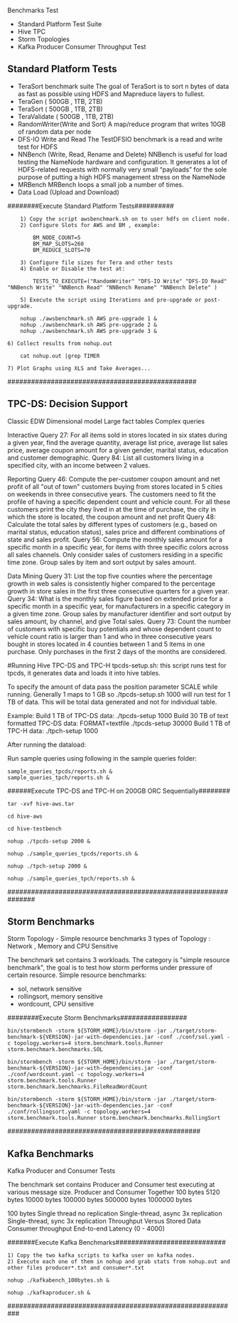 Benchmarks Test
 - Standard Platform Test Suite
 - Hive TPC
 - Storm Topologies
 - Kafka Producer Consumer Throughput Test

Standard Platform Tests
-------------------------------
 - TeraSort benchmark suite 
   The goal of TeraSort is to sort n bytes of data as fast as possible using HDFS and Mapreduce layers to fullest.
 - TeraGen ( 500GB , 1TB, 2TB) 
 - TeraSort ( 500GB , 1TB, 2TB)
 - TeraValidate ( 500GB , 1TB, 2TB)
 - RandomWriter(Write and Sort) 
    A map/reduce program that writes 10GB of random data per node
 - DFS-IO Write and Read
   The TestDFSIO benchmark is a read and write test for HDFS
 - NNBench (Write, Read, Rename and Delete)
   NNBench is useful for load testing the NameNode hardware and configuration. It generates a lot of HDFS-related requests with normally very small “payloads” for the sole purpose of putting a high HDFS management stress on the NameNode
 - MRBench 
    MRBench loops a small job a number of times.
 - Data Load (Upload and Download)

########Execute Standard Platform Tests##########
```
	1) Copy the script awsbenchmark.sh on to user hdfs on client node.
	2) Configure Slots for AWS and BM , example:

		BM_NODE_COUNT=5
		BM_MAP_SLOTS=260
		BM_REDUCE_SLOTS=70

	3) Configure file sizes for Tera and other tests
	4) Enable or Disable the test at:

		TESTS_TO_EXECUTE=("RandomWriter" "DFS-IO Write" "DFS-IO Read" "NNBench Write" "NNBench Read" "NNBench Rename" "NNBench Delete" )

	5) Execute the script using Iterations and pre-upgrade or post-upgrade.

	nohup ./awsbenchmark.sh AWS pre-upgrade 1 &
	nohup ./awsbenchmark.sh AWS pre-upgrade 2 &
	nohup ./awsbenchmark.sh AWS pre-upgrade 3 &

6) Collect results from nohup.out 

	cat nohup.out |grep TIMER

7) Plot Graphs using XLS and Take Averages...

```

################################################


TPC-DS: Decision Support
----------------------------------

Classic EDW Dimensional model
Large fact tables
Complex queries

Interactive
Query 27: For all items sold in stores located in six states during a given year, find the average quantity, average list price, average list sales price, average coupon amount for a given gender, marital status, education and customer demographic. 
Query 84: List all customers living in a specified city, with an income between 2 values.

Reporting
Query 46: Compute the per-customer coupon amount and net profit of all "out of town" customers buying from stores located in 5 cities on weekends in three consecutive years. The customers need to fit the profile of having a specific dependent count and vehicle count.  For all these customers print the city they lived in at the time of purchase, the city in which the store is located, the coupon amount and net profit
Query 48: Calculate the total sales by different types of customers (e.g., based on marital status, education status), sales price and different combinations of state and sales profit.
Query 56: Compute the monthly sales amount for a specific month in a specific year, for items with three specific colors across all sales channels.  Only consider sales of customers residing in a specific time zone.  Group sales by item and sort output by sales amount.

Data Mining
Query 31: List the top five counties where the percentage growth in web sales is consistently higher compared to the percentage growth in store sales in the first three consecutive quarters for a given year.
Query 34: What is the monthly sales figure based on extended price for a specific month in a specific year, for manufacturers in a specific category in a given time zone.  Group sales by manufacturer identifier and sort output by sales amount, by channel, and give Total sales.
Query 73: Count the number of customers with specific buy potentials and whose dependent count to vehicle count ratio is larger than 1 and who in three consecutive years bought in stores located in 4 counties between 1 and 5 items in one purchase.  Only purchases in the first 2 days of the months are considered. 


#Running Hive TPC-DS and TPC-H
tpcds-setup.sh: this script runs test for tpcds, it generates data and loads it into hive tables.

To specify the amount of data pass the position parameter SCALE while running. Generally 1 maps to 1 GB
so ./tpcds-setup.sh 1000 will run test for 1 TB of data. This will be total data generated and not for individual table.

Example:
Build 1 TB of TPC-DS data: ./tpcds-setup 1000
Build 30 TB of text formatted TPC-DS data: FORMAT=textfile ./tpcds-setup 30000
Build 1 TB of TPC-H data: ./tpch-setup 1000

After running the dataload:

Run sample queries using following in the sample queries folder:

	sample_queries_tpcds/reports.sh &
	sample_queries_tpch/reports.sh &

######Execute TPC-DS and TPC-H on 200GB ORC Sequentially########
```
tar -xvf hive-aws.tar

cd hive-aws

cd hive-testbench

nohup ./tpcds-setup 2000 & 

nohup ./sample_queries_tpcds/reports.sh &

nohup ./tpch-setup 2000 &

nohup ./sample_queries_tpch/reports.sh &
```
###############################################################

Storm Benchmarks
----------------------------------------------

Storm Topology - Simple resource benchmarks
3 types of Topology : Network , Memory and CPU Sensitive

The benchmark set contains 3 workloads. The category is "simple resource benchmark", the goal is to test how storm performs under pressure of certain resource. 
Simple resource benchmarks:
- sol, network sensitive
- rollingsort, memory sensitive
- wordcount, CPU sensitive

########Execute Storm Benchmarks#################
```
bin/stormbench -storm ${STORM_HOME}/bin/storm -jar ./target/storm-benchmark-${VERSION}-jar-with-dependencies.jar -conf ./conf/sol.yaml -c topology.workers=4 storm.benchmark.tools.Runner storm.benchmark.benchmarks.SOL

bin/stormbench -storm ${STORM_HOME}/bin/storm -jar ./target/storm-benchmark-${VERSION}-jar-with-dependencies.jar -conf ./conf/wordcount.yaml -c topology.workers=4 storm.benchmark.tools.Runner storm.benchmark.benchmarks.FileReadWordCount
 
bin/stormbench -storm ${STORM_HOME}/bin/storm -jar ./target/storm-benchmark-${VERSION}-jar-with-dependencies.jar -conf ./conf/rollingsort.yaml -c topology.workers=4 storm.benchmark.tools.Runner storm.benchmark.benchmarks.RollingSort
```
################################################# 

Kafka Benchmarks
-------------------------------------------------
Kafka Producer and Consumer Tests

The benchmark set contains Producer and Consumer test executing at various message size.
Producer and Consumer Together
100 bytes
5120 bytes
10000 bytes
100000 bytes
500000 bytes
1000000 bytes

100 bytes
Single thread no replication
Single-thread, async 3x replication
Single-thread, sync 3x replication
Throughput Versus Stored Data
Consumer throughput
End-to-end Latency (0 - 4000)

#######Execute Kafka Benchmarks############################
```
1) Copy the two kafka scripts to kafka user on kafka nodes.
2) Execute each one of them in nohup and grab stats from nohup.out and other files producer*.txt and consumer*.txt

nohup ./kafkabench_100bytes.sh &

nohup ./kafkaproducer.sh &
```
###########################################################
